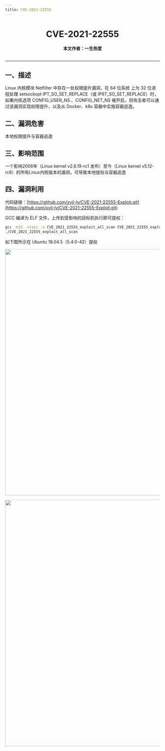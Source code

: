 ```yaml
---
title: CVE-2021-22555
---
```


<center><h1>CVE-2021-22555</h1><b>本文作者：一生热爱</b><br><br></center>

---

## 一、描述

Linux 内核模块 Netfilter 中存在一处权限提升漏洞，在 64 位系统 上为 32 位进程处理 setsockopt IPT_SO_SET_REPLACE（或 IP6T_SO_SET_REPLACE）时，如果内核选项 CONFIG_USER_NS 、CONFIG_NET_NS 被开启，则攻击者可以通过该漏洞实现权限提升，以及从 Docker、k8s 容器中实施容器逃逸。

## 二、漏洞危害

本地权限提升与容器逃逸

## 三、影响范围

一个影响2006年（Linux kernel v2.6.19-rc1 发布）至今（Linux kernel v5.12-rc8）的所有Linux内核版本的漏洞，可导致本地提权与容器逃逸

## 四、漏洞利用

代码链接：[https://github.com/xyjl-ly/CVE-2021-22555-Exploit.git](https://github.com/xyjl-ly/CVE-2021-22555-Exploit.git)

GCC 编译为 ELF 文件，上传到受影响的目标机执行即可提权：

```bash
gcc -m32 -staic -o CVE_2021_22555_exploit_all_scan CVE_2021_22555_exploit_all_scan.c
./CVE_2021_22555_exploit_all_scan
```

如下图所示在 Ubuntu 18.04.5（5.4.0-42）提权

<img width="800" src="/img/Snipaste_2022-07-07_20-41-00.png"><br>

<img width="800" src="/img/Snipaste_2022-07-07_20-43-53.png">

<Vssue />

<script>
export default {
    mounted () {
      this.$page.lastUpdated = "2022年7月7日"
    }
  }
</script>